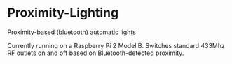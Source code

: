 # Proximity-Lighting
Proximity-based (bluetooth) automatic lights

Currently running on a Raspberry Pi 2 Model B. Switches standard 433Mhz RF outlets on and off based on Bluetooth-detected proximity. 
